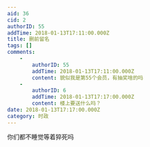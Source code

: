 ```yaml
---
aid: 36
cid: 2
authorID: 55
addTime: 2018-01-13T17:11:00.000Z
title: 删前留名
tags: []
comments:
    -
        authorID: 55
        addTime: 2018-01-13T17:11:00.000Z
        content: 貌似我是第55个会员，有抽奖啥的吗
    -
        authorID: 6
        addTime: 2018-01-13T17:17:00.000Z
        content: 楼上要送什么吗？
date: 2018-01-13T17:17:00.000Z
category: 时政
---
```


你们都不睡觉等着猝死吗
